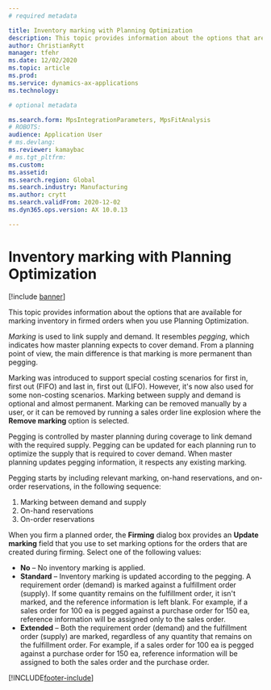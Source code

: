 ```yaml
---
# required metadata

title: Inventory marking with Planning Optimization
description: This topic provides information about the options that are available for marking inventory in firmed orders when you use Planning Optimization.
author: ChristianRytt
manager: tfehr
ms.date: 12/02/2020
ms.topic: article
ms.prod: 
ms.service: dynamics-ax-applications
ms.technology: 

# optional metadata

ms.search.form: MpsIntegrationParameters, MpsFitAnalysis
# ROBOTS: 
audience: Application User
# ms.devlang: 
ms.reviewer: kamaybac
# ms.tgt_pltfrm: 
ms.custom: 
ms.assetid: 
ms.search.region: Global
ms.search.industry: Manufacturing
ms.author: crytt
ms.search.validFrom: 2020-12-02
ms.dyn365.ops.version: AX 10.0.13

---
```

# Inventory marking with Planning Optimization

[!include [banner](../../includes/banner.md)]

This topic provides information about the options that are available for marking inventory in firmed orders when you use Planning Optimization.

*Marking* is used to link supply and demand. It resembles *pegging*, which indicates how master planning expects to cover demand. From a planning point of view, the main difference is that marking is more permanent than pegging.

Marking was introduced to support special costing scenarios for first in, first out (FIFO) and last in, first out (LIFO). However, it's now also used for some non-costing scenarios. Marking between supply and demand is optional and almost permanent. Marking can be removed manually by a user, or it can be removed by running a sales order line explosion where the **Remove marking** option is selected.

Pegging is controlled by master planning during coverage to link demand with the required supply. Pegging can be updated for each planning run to optimize the supply that is required to cover demand. When master planning updates pegging information, it respects any existing marking.

Pegging starts by including relevant marking, on-hand reservations, and on-order reservations, in the following sequence:

1. Marking between demand and supply
1. On-hand reservations
1. On-order reservations

When you firm a planned order, the **Firming** dialog box provides an **Update marking** field that you use to set marking options for the orders that are created during firming. Select one of the following values:

- **No** – No inventory marking is applied.
- **Standard** – Inventory marking is updated according to the pegging. A requirement order (demand) is marked against a fulfillment order (supply). If some quantity remains on the fulfillment order, it isn't marked, and the reference information is left blank. For example, if a sales order for 100 ea is pegged against a purchase order for 150 ea, reference information will be assigned only to the sales order.
- **Extended** – Both the requirement order (demand) and the fulfillment order (supply) are marked, regardless of any quantity that remains on the fulfillment order. For example, if a sales order for 100 ea is pegged against a purchase order for 150 ea, reference information will be assigned to both the sales order and the purchase order.


[!INCLUDE[footer-include](../../../includes/footer-banner.md)]